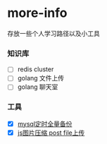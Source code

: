 # more-info
存放一些个人学习路径以及小工具

### 知识库
- [ ] redis cluster 
- [ ] golang 文件上传
- [ ] golang 聊天室

### 工具
- [x] [mysql定时全量备份](https://github.com/longfens/mysqldump-backup)
- [x] [js图片压缩 post file上传](./web/testUpload.html)